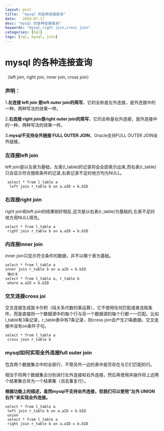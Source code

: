 ```yaml
---
layout: post
title:  "mysql 的各种连接查询"
date:   2018-07-17
desc: "mysql 的各种连接查询"
keywords: "mysql,right join,cross join"
categories: [Sql]
tags: [sql, mysql, join]
---
```


# mysql 的各种连接查询

（left join, right join, inner join, cross join）

### 声明：
    

1.**左连接 left join 是left outer join的简写**，它的全称是左外连接，是外连接中的一种，两种写法的效果一样。  
  
2.**右连接 right join是right outer join的简写**，它的全称是右外连接，是外连接中的一种，两种写法的效果一样。  
  
3.**mysql不支持全外链接 FULL OUTER JOIN**，Oracle支持FULL OUTER JOIN全外链接。

### 左连接left join
    

left join是以左表为基础，左表(l\_table)的记录将会全部表示出来,而右表(r\_table)只会显示符合搜索条件的记录,右表记录不足的地方均为NULL。

     select * from l_table a    
	  left join r_table b on a.aID = b.bID 

### 右连接right join
    

right join和left join的结果刚好相反,这次是以右表(r_table)为基础的,左表不足的地方用NULL填充。

    select * from l_table a   
	 right join r_table b on a.aID = b.bID 

### 内连接inner join
    

inner join只显示符合条件的数据，并不以哪个表为基础。

    select * from l_table a    
	inner join r_table b on a.aID = b.bID  
	 等价于   
	select * from l_table a, r_table b  
	 where a.aID = b.bID 

### 交叉连接cross joi
    

交叉连接生成笛卡尔积（纯关系代数的乘运算），它不使用任何匹配或者选取条件，而是直接将一个数据源中的每个行与另一个数据源的每个行都一一匹配。比如l\_table有3条记录，r\_table表中有7条记录，则cross join会产生21条数据。交叉连接中没有on条件子句。

    select * from l_table a   
	 cross join r_table b

### mysql如何实现全外连接full outer join 
    

包含两个数据集合中的全部行，不管另外一边的表中是否存在与它们匹配的行。  
  
相当于将两个数据集合分别进行左外连接和右外连接，然后再使用并操作将上述两个结果集合并为一个结果集（消去重复行）。  
  
**根据功能上的描述，虽然mysql不支持全外连接，但我们可以使用“左外 UNION 右外”来实现全外连接。**

    select * from l_table a    
	 left join r_table b on a.aID = b.bID    
	 union     
	 select * from l_table a    
	 right join r_table b on a.aID = b.bID